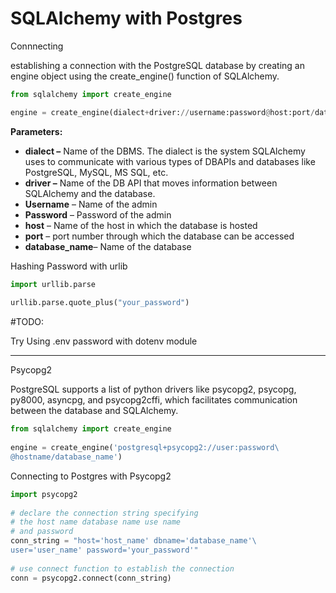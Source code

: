 # SQLAlchemy with Postgres

Connnecting

establishing a connection with the PostgreSQL database by creating an engine object using the create_engine() function of SQLAlchemy.

```python
from sqlalchemy import create_engine

engine = create_engine(dialect+driver://username:password@host:port/database_name)
```

**Parameters:**

- **dialect –** Name of the DBMS. The dialect is the system SQLAlchemy uses to communicate with various types of DBAPIs and databases like PostgreSQL, MySQL, MS SQL, etc.
- **driver –** Name of the DB API that moves information between SQLAlchemy and the database.
- **Username** – Name of the admin
- **Password** – Password of the admin
- **host** – Name of the host in which the database is hosted
- **port** – port number through which the database can be accessed
- **database_name**– Name of the database

Hashing Password with urlib

```python
import urllib.parse
 
urllib.parse.quote_plus("your_password")
```

\#TODO:

Try Using .env password with dotenv module

---

Psycopg2

PostgreSQL supports a list of python drivers like psycopg2, psycopg, py8000, asyncpg, and psycopg2cffi, which facilitates communication between the database and SQLAlchemy.

```python
from sqlalchemy import create_engine
 
engine = create_engine('postgresql+psycopg2://user:password\
@hostname/database_name')
```

Connecting to Postgres with Psycopg2

```python
import psycopg2
 
# declare the connection string specifying
# the host name database name use name
# and password
conn_string = "host='host_name' dbname='database_name'\
user='user_name' password='your_password'"
 
# use connect function to establish the connection
conn = psycopg2.connect(conn_string)
```

